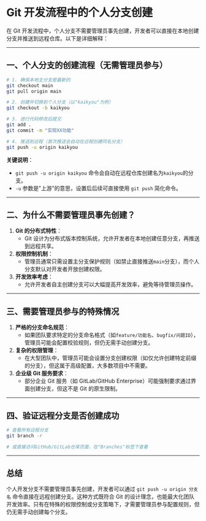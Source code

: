 # Git 开发流程中的个人分支创建

在 Git 开发流程中，个人分支不需要管理员事先创建，开发者可以直接在本地创建分支并推送到远程仓库。以下是详细解释：

---

## 一、个人分支的创建流程（无需管理员参与）

```bash
# 1. 确保本地主分支是最新的
git checkout main
git pull origin main

# 2. 创建并切换到个人分支（以"kaikyou"为例）
git checkout -b kaikyou

# 3. 进行代码修改后提交
git add .
git commit -m "实现XX功能"

# 4. 推送到远程（首次推送会自动在远程创建同名分支）
git push -u origin kaikyou
```

**关键说明**：

- `git push -u origin kaikyou` 命令会自动在远程仓库创建名为`kaikyou`的分支。
- `-u` 参数是"上游"的意思，设置后后续可直接使用 `git push` 简化命令。

---

## 二、为什么不需要管理员事先创建？

1. **Git 的分布式特性**：
   - Git 设计为分布式版本控制系统，允许开发者在本地创建任意分支，再推送到远程共享。
2. **权限控制机制**：
   - 管理员通常只需设置主分支保护规则（如禁止直接推送`main`分支），而个人分支默认对开发者开放创建权限。
3. **开发效率考虑**：
   - 允许开发者自主创建分支可以大幅提高开发效率，避免等待管理员操作。

---

## 三、需要管理员参与的特殊情况

1. **严格的分支命名规范**：
   - 如果团队要求特定的分支命名格式（如`feature/功能名`、`bugfix/问题ID`），管理员可能会配置校验规则，但仍无需手动创建分支。
2. **复杂的权限管理**：
   - 在大型团队中，管理员可能会设置分支创建权限（如仅允许创建特定前缀的分支），但这属于高级配置，大多数项目中不需要。
3. **企业级 Git 服务要求**：
   - 部分企业 Git 服务（如 GitLab/GitHub Enterprise）可能强制要求通过界面创建分支，但这不是 Git 的原生限制。

---

## 四、验证远程分支是否创建成功

```bash
# 查看所有远程分支
git branch -r

# 或直接访问GitHub/GitLab仓库页面，在"Branches"标签下查看
```

---

## 总结

个人开发分支不需要管理员事先创建，开发者可以通过 `git push -u origin 分支名` 命令直接在远程创建分支。这种方式既符合 Git 的设计理念，也能最大化团队开发效率。只有在特殊的权限控制或分支策略下，才需要管理员参与配置规则，但仍无需手动创建每个分支。
